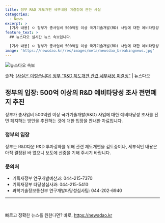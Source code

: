 ```yaml
---
title: 정부 R&D 제도개편 세부내용 미결정에 관한 사실
categories:
  - News
excerpt: >
  [기사 내용] ㅇ 정부가 총사업비 500억원 이상 국가기술개발(RD) 사업에 대한 예비타당성 조사를 전면 폐…
feature_text: >
  ## 뉴스다오 실시간 뉴스 속보입니다.

  [기사 내용] ㅇ 정부가 총사업비 500억원 이상 국가기술개발(RD) 사업에 대한 예비타당성 조사를 전면 폐…
image: 'https://newsdao.kr/res/images/meta/newsdao_breakingnews.jpg'
---
```


![뉴스다오 속보](https://newsdao.kr/res/images/meta/newsdao_breakingnews.jpg)

<p>출처: <a href="https://newsdao.kr/3699" rel="dofollow">[사실은 이렇습니다] 정부 “R&D 제도개편 관련 세부내용 미결정”</a> | 뉴스다오</p>

<h2 data-ke-size="size26">정부의 입장: 500억 이상의 R&D 예비타당성 조사 전면폐지 추진</h2>
<p data-ke-size="size16">정부가 총사업비 500억원 이상 국가기술개발(R&D) 사업에 대한 예비타당성 조사를 전면 폐지하는 방안을 추진하는 것에 대한 입장을 안내한 자료입니다.</p>

<h3>정부의 입장</h3>
<p data-ke-size="size16">정부는 R&D다운 R&D 투자강화를 위해 관련 제도개편을 검토중이나, 세부적인 내용은 아직 결정된 바 없으니 보도에 신중을 기해 주시기 바랍니다.</p>

<h3>문의처</h3>
<ul>
    <li>기획재정부 연구개발예산과: 044-215-7370</li>
    <li>기획재정부 타당성심사과: 044-215-5410</li>
    <li>과학기술정보통신부 연구개발타당성심사팀: 044-202-6940</li>
</ul>

<hr>
<p data-ke-size="size16">&nbsp;</p>
 

빠르고 정확한 뉴스를 원한다면? 바로, <a href="https://newsdao.kr" rel="dofollow">https://newsdao.kr</a>



